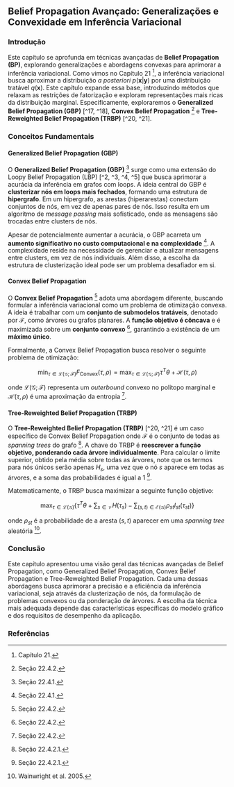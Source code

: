 ## Belief Propagation Avançado: Generalizações e Convexidade em Inferência Variacional

### Introdução
Este capítulo se aprofunda em técnicas avançadas de **Belief Propagation (BP)**, explorando generalizações e abordagens convexas para aprimorar a inferência variacional. Como vimos no Capítulo 21 [^1], a inferência variacional busca aproximar a distribuição *a posteriori* $p(\mathbf{x}|\mathbf{y})$ por uma distribuição tratável $q(\mathbf{x})$. Este capítulo expande essa base, introduzindo métodos que relaxam as restrições de fatorização e exploram representações mais ricas da distribuição marginal. Especificamente, exploraremos o **Generalized Belief Propagation (GBP)** [^17, ^18], **Convex Belief Propagation** [^19] e **Tree-Reweighted Belief Propagation (TRBP)** [^20, ^21].

### Conceitos Fundamentais

#### Generalized Belief Propagation (GBP)
O **Generalized Belief Propagation (GBP)** [^17] surge como uma extensão do Loopy Belief Propagation (LBP) [^2, ^3, ^4, ^5] que busca aprimorar a acurácia da inferência em grafos com loops. A ideia central do GBP é **clusterizar nós em loops mais fechados**, formando uma estrutura de **hipergrafo**. Em um hipergrafo, as arestas (hiperarestas) conectam conjuntos de nós, em vez de apenas pares de nós. Isso resulta em um algoritmo de *message passing* mais sofisticado, onde as mensagens são trocadas entre clusters de nós.

Apesar de potencialmente aumentar a acurácia, o GBP acarreta um **aumento significativo no custo computacional e na complexidade** [^17]. A complexidade reside na necessidade de gerenciar e atualizar mensagens entre clusters, em vez de nós individuais. Além disso, a escolha da estrutura de clusterização ideal pode ser um problema desafiador em si.

#### Convex Belief Propagation
O **Convex Belief Propagation** [^19] adota uma abordagem diferente, buscando formular a inferência variacional como um problema de otimização convexa. A ideia é trabalhar com um **conjunto de submodelos tratáveis**, denotado por $\mathcal{F}$, como árvores ou grafos planares. A **função objetivo é côncava** e é maximizada sobre um **conjunto convexo** [^19], garantindo a existência de um **máximo único**.

Formalmente, a Convex Belief Propagation busca resolver o seguinte problema de otimização:

$$
\min_{\tau \in \mathcal{L}(\mathcal{G};\mathcal{F})} F_{\text{Convex}}(\tau, \rho) = \max_{\tau \in \mathcal{L}(\mathcal{G};\mathcal{F})} \tau^T \theta + \mathcal{H}(\tau, \rho)
$$

onde $\mathcal{L}(\mathcal{G};\mathcal{F})$ representa um *outerbound* convexo no politopo marginal e $\mathcal{H}(\tau, \rho)$ é uma aproximação da entropia [^19].

#### Tree-Reweighted Belief Propagation (TRBP)
O **Tree-Reweighted Belief Propagation (TRBP)** [^20, ^21] é um caso específico de Convex Belief Propagation onde $\mathcal{F}$ é o conjunto de todas as *spanning trees* do grafo [^20]. A chave do TRBP é **reescrever a função objetivo, ponderando cada árvore individualmente**. Para calcular o limite superior, obtido pela média sobre todas as árvores, note que os termos para nós únicos serão apenas $H_s$, uma vez que o nó $s$ aparece em todas as árvores, e a soma das probabilidades é igual a 1 [^20].

Matematicamente, o TRBP busca maximizar a seguinte função objetivo:

$$
\max_{\tau \in \mathcal{L}(\mathcal{G})} \left\{ \tau^T \theta + \sum_{s \in \mathcal{V}} H(\tau_s) - \sum_{(s,t) \in \mathcal{E}(\mathcal{G})} \rho_{st} I_{st}(\tau_{st}) \right\}
$$

onde $\rho_{st}$ é a probabilidade de a aresta $(s, t)$ aparecer em uma *spanning tree* aleatória [^21].

### Conclusão

Este capítulo apresentou uma visão geral das técnicas avançadas de Belief Propagation, como Generalized Belief Propagation, Convex Belief Propagation e Tree-Reweighted Belief Propagation. Cada uma dessas abordagens busca aprimorar a precisão e a eficiência da inferência variacional, seja através da clusterização de nós, da formulação de problemas convexos ou da ponderação de árvores. A escolha da técnica mais adequada depende das características específicas do modelo gráfico e dos requisitos de desempenho da aplicação.

### Referências
[^1]: Capítulo 21.
[^2]: Seção 20.2.
[^3]: Seção 22.2.
[^4]: Weiss 2001.
[^5]: Pearl 1988.
[^6]: McEliece et al. 1998.
[^7]: Berrou et al. 1993.
[^8]: Murphy et al. 1999.
[^9]: Kschischang et al. 2001.
[^10]: Frey 2003.
[^11]: Yedidia et al. 2001.
[^12]: Wainwright and Jordan 2008b.
[^13]: Koller and Friedman 2009.
[^14]: Bertsekas 1997.
[^15]: Elidan et al. 2006.
[^16]: Sutton and McCallum 2007.
[^17]: Seção 22.4.1.
[^18]: Wainwright and Jordan 2008b, Sec 4.2.
[^19]: Seção 22.4.2.
[^20]: Seção 22.4.2.1.
[^21]: Wainwright et al. 2005.
<!-- END -->